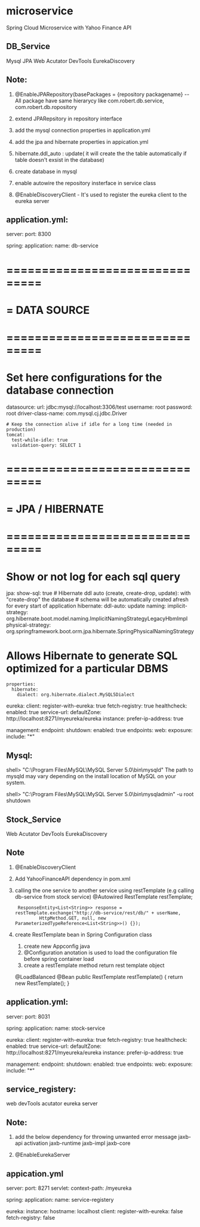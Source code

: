 # microservice
Spring Cloud Microservice with Yahoo Finance API 

DB_Service
----------
Mysql
JPA
Web
Acutator
DevTools
EurekaDiscovery

Note:
-----
1. @EnableJPARepository(basePackages = {repository packagename} -- All package have same hierarycy like com.robert.db.service, com.robert.db.ropository

2. extend JPARepsitory in repository interface

3. add the mysql connection properties in application.yml

4. add the jpa and hibernate properties in appication.yml

5. hibernate.ddl_auto : update( it will create the the table automatically if table doesn't exsist in the database)

6. create database in mysql 

7. enable autowire the repository insterface in service class

8. @EnableDiscoveryClient - It's used to register the eureka client to the eureka server


application.yml:
--------------
server:
  port: 8300
  
spring:
  application:
    name: db-service
    
  # ===============================
  # = DATA SOURCE
  # ===============================
  # Set here configurations for the database connection
  datasource:
    url: jdbc:mysql://localhost:3306/test
    username: root
    password: root
    driver-class-name: com.mysql.cj.jdbc.Driver  
    
    # Keep the connection alive if idle for a long time (needed in production)    
    tomcat:
      test-while-idle: true
      validation-query: SELECT 1   
      
  # ===============================
  # = JPA / HIBERNATE
  # ===============================
  # Show or not log for each sql query
  jpa:
    show-sql: true
    # Hibernate ddl auto (create, create-drop, update): with "create-drop" the database
    # schema will be automatically created afresh for every start of application
    hibernate:
      ddl-auto: update
      naming:
        implicit-strategy: org.hibernate.boot.model.naming.ImplicitNamingStrategyLegacyHbmImpl
        physical-strategy: org.springframework.boot.orm.jpa.hibernate.SpringPhysicalNamingStrategy
   # Allows Hibernate to generate SQL optimized for a particular DBMS
    properties:
      hibernate:
        dialect: org.hibernate.dialect.MySQL5Dialect
        
eureka:
  client:
    register-with-eureka: true
    fetch-registry: true
    healthcheck:
      enabled: true
    service-url:
      defaultZone: http://localhost:8271/myeureka/eureka
  instance:
    prefer-ip-address: true

management:
  endpoint:
    shutdown:
      enabled: true
  endpoints:
    web:
      exposure:
        include: "*"
    
    



Mysql:
------
shell> "C:\Program Files\MySQL\MySQL Server 5.0\bin\mysqld"
The path to mysqld may vary depending on the install location of MySQL on your system.

shell> "C:\Program Files\MySQL\MySQL Server 5.0\bin\mysqladmin" -u root shutdown

Stock_Service
----------
Web
Acutator
DevTools
EurekaDiscovery

Note
----
1. @EnableDiscoveryClient

2. Add YahooFinanceAPI dependency in pom.xml

3. calling the one service to another service using restTemplate (e.g calling db-service from stock service)
	@Autowired
	RestTemplate restTemplate;
	
		ResponseEntity<List<String>> response = restTemplate.exchange("http://db-service/rest/db/" + userName,
				HttpMethod.GET, null, new ParameterizedTypeReference<List<String>>() {});

4. create RestTemplate bean in Spring Configuration class
	1. create new Appconfig java
	2. @Configuration anotation is used to load the configuration file before spring container load
	3. create a restTemplate method return rest template object
	
	@LoadBalanced
	@Bean
	public RestTemplate restTemplate() {
		return new RestTemplate();
	}
	

application.yml:
---------------
server:
  port: 8031
  
spring:
  application:
    name: stock-service

eureka:
  client:
    register-with-eureka: true
    fetch-registry: true
    healthcheck:
      enabled: true
    service-url:
      defaultZone: http://localhost:8271/myeureka/eureka
  instance:
    prefer-ip-address: true

management:
  endpoint:
    shutdown:
      enabled: true
  endpoints:
    web:
      exposure:
        include: "*"
		
		
service_registery:
-----------------
web
devTools
acutator
eureka server

Note:
-------
1. add the below dependency for throwing unwanted error message
	jaxb-api
	activation
	jaxb-runtime
	jaxb-impl
	jaxb-core

2. @EnableEurekaServer

appication.yml
--------------
server:
  port: 8271
  servlet:
    context-path: /myeureka
  
spring:
  application:
    name: service-registery

eureka:
  instance:
    hostname: localhost
  client:
    register-with-eureka: false
    fetch-registry: false




